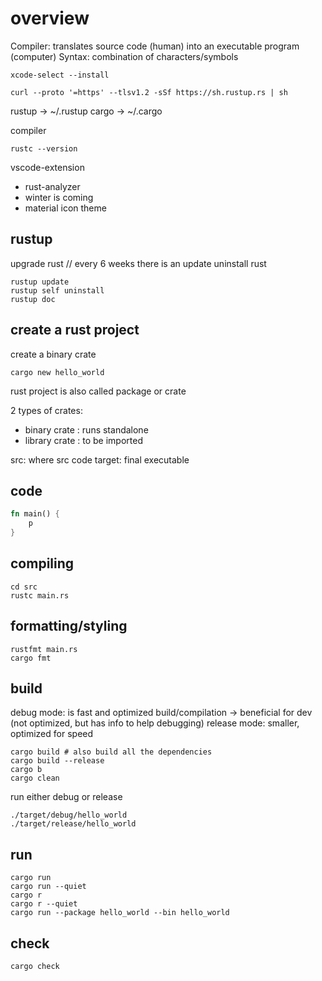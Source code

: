# overview

Compiler: translates source code (human) into an executable program (computer)
Syntax: combination of characters/symbols

```shell
xcode-select --install
```

```shell
curl --proto '=https' --tlsv1.2 -sSf https://sh.rustup.rs | sh
```

rustup -> ~/.rustup
cargo -> ~/.cargo

compiler

```shell
rustc --version
```

vscode-extension
- rust-analyzer
- winter is coming
- material icon theme

## rustup

upgrade rust // every 6 weeks there is an update
uninstall rust

```shell
rustup update
rustup self uninstall
rustup doc
```

## create a rust project

create a binary crate

```shell
cargo new hello_world
```

rust project is also called package or crate

2 types of crates:
- binary crate : runs standalone
- library crate : to be imported

src: where src code
target: final executable

## code

```rust
fn main() {
    p
}
```

## compiling

```shell
cd src
rustc main.rs
```

## formatting/styling

```shell
rustfmt main.rs
cargo fmt
```

## build

debug mode: is fast and optimized build/compilation -> beneficial for dev (not optimized, but has info to help debugging)
release mode: smaller, optimized for speed

```shell
cargo build # also build all the dependencies
cargo build --release
cargo b
cargo clean
```

run either debug or release

```shell
./target/debug/hello_world
./target/release/hello_world
```

## run

```shell
cargo run
cargo run --quiet
cargo r
cargo r --quiet
cargo run --package hello_world --bin hello_world
```

## check

```shell
cargo check
```

